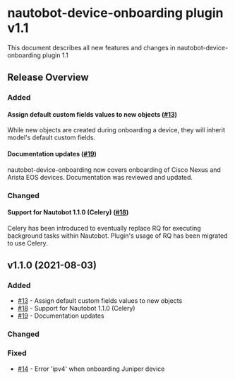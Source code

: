 # nautobot-device-onboarding plugin v1.1

This document describes all new features and changes in nautobot-device-onboarding plugin 1.1


## Release Overview

### Added

#### Assign default custom fields values to new objects ([#13](https://github.com/nautobot/nautobot-plugin-device-onboarding/pull/13))

While new objects are created during onboarding a device, they will inherit model's default custom fields.

#### Documentation updates ([#19](https://github.com/nautobot/nautobot-plugin-device-onboarding/pull/19))

nautobot-device-onboarding now covers onboarding of Cisco Nexus and Arista EOS devices. Documentation was reviewed and updated.

### Changed

#### Support for Nautobot 1.1.0 (Celery) ([#18](https://github.com/nautobot/nautobot-plugin-device-onboarding/pull/18))

Celery has been introduced to eventually replace RQ for executing background tasks within Nautobot. Plugin's usage of RQ has been migrated to use Celery. 

## v1.1.0 (2021-08-03)

### Added

- [#13](https://github.com/nautobot/nautobot-plugin-device-onboarding/pull/13) - Assign default custom fields values to new objects
- [#18](https://github.com/nautobot/nautobot-plugin-device-onboarding/pull/18) - Support for Nautobot 1.1.0 (Celery)
- [#19](https://github.com/nautobot/nautobot-plugin-device-onboarding/pull/19) - Documentation updates 

### Changed

### Fixed

- [#14](https://github.com/nautobot/nautobot-plugin-device-onboarding/issues/14) - Error 'ipv4' when onboarding Juniper device
